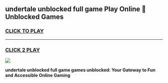 
## undertale unblocked full game Play Online 👋 Unblocked Games
<h3>
<a href="https://premium.freeplayer.one?title=undertale_unblocked_full_game&ref=19F">CLICK TO PLAY</a></h3>
<hr>

<h3>
<a href="https://premium.freeplayer.one?title=undertale_unblocked_full_game&ref=19F">CLICK 2 PLAY</a>
  
</h3>

<a href="https://premium.freeplayer.one?title=undertale_unblocked_full_game&ref=19F"><img src="https://clearcache.store/games.png"></a>


**undertale unblocked full game games unblocked: Your Gateway to Fun and Accessible Online Gaming**
